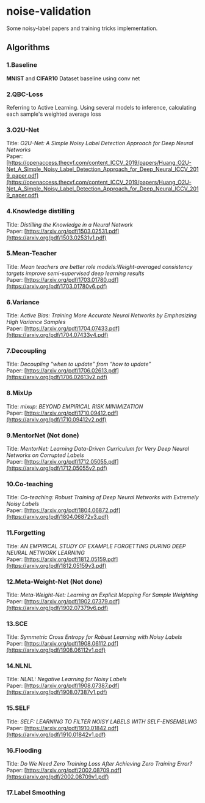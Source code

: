 # noise-validation

Some noisy-label papers and training tricks implementation.

## Algorithms

### 1.Baseline

**MNIST** and **CIFAR10** Dataset baseline using conv net

### 2.QBC-Loss

Referring to Active Learning. Using several models to inference, calculating each sample's weighted average loss

### 3.O2U-Net

Title: *O2U-Net: A Simple Noisy Label Detection Approach for Deep Neural Networks*  
Paper: [https://openaccess.thecvf.com/content_ICCV_2019/papers/Huang_O2U-Net_A_Simple_Noisy_Label_Detection_Approach_for_Deep_Neural_ICCV_2019_paper.pdf](https://openaccess.thecvf.com/content_ICCV_2019/papers/Huang_O2U-Net_A_Simple_Noisy_Label_Detection_Approach_for_Deep_Neural_ICCV_2019_paper.pdf)

### 4.Knowledge distilling

Title: *Distilling the Knowledge in a Neural Network*  
Paper: [https://arxiv.org/pdf/1503.02531.pdf](https://arxiv.org/pdf/1503.02531v1.pdf)

### 5.Mean-Teacher

Title: *Mean teachers are better role models:Weight-averaged consistency targets improve semi-supervised deep learning
results*  
Paper: [https://arxiv.org/pdf/1703.01780.pdf](https://arxiv.org/pdf/1703.01780v6.pdf)

### 6.Variance

Title: *Active Bias: Training More Accurate Neural Networks by Emphasizing High Variance Samples*  
Paper: [https://arxiv.org/pdf/1704.07433.pdf](https://arxiv.org/pdf/1704.07433v4.pdf)

### 7.Decoupling

Title: *Decoupling “when to update” from “how to update”*  
Paper: [https://arxiv.org/pdf/1706.02613.pdf](https://arxiv.org/pdf/1706.02613v2.pdf)

### 8.MixUp

Title: *mixup: BEYOND EMPIRICAL RISK MINIMIZATION*  
Paper: [https://arxiv.org/pdf/1710.09412.pdf](https://arxiv.org/pdf/1710.09412v2.pdf)

### 9.MentorNet (Not done)

Title: *MentorNet: Learning Data-Driven Curriculum for Very Deep Neural Networks on Corrupted Labels*  
Paper: [https://arxiv.org/pdf/1712.05055.pdf](https://arxiv.org/pdf/1712.05055v2.pdf)

### 10.Co-teaching

Title: *Co-teaching: Robust Training of Deep Neural Networks with Extremely Noisy Labels*  
Paper: [https://arxiv.org/pdf/1804.06872.pdf](https://arxiv.org/pdf/1804.06872v3.pdf)

### 11.Forgetting

Title: *AN EMPIRICAL STUDY OF EXAMPLE FORGETTING DURING DEEP NEURAL NETWORK LEARNING*  
Paper: [https://arxiv.org/pdf/1812.05159.pdf](https://arxiv.org/pdf/1812.05159v3.pdf)

### 12.Meta-Weight-Net (Not done)

Title: *Meta-Weight-Net: Learning an Explicit Mapping For Sample Weighting*  
Paper: [https://arxiv.org/pdf/1902.07379.pdf](https://arxiv.org/pdf/1902.07379v6.pdf)

### 13.SCE

Title: *Symmetric Cross Entropy for Robust Learning with Noisy Labels*  
Paper: [https://arxiv.org/pdf/1908.06112.pdf](https://arxiv.org/pdf/1908.06112v1.pdf)

### 14.NLNL

Title: *NLNL: Negative Learning for Noisy Labels*  
Paper: [https://arxiv.org/pdf/1908.07387.pdf](https://arxiv.org/pdf/1908.07387v1.pdf)

### 15.SELF

Title: *SELF: LEARNING TO FILTER NOISY LABELS WITH SELF-ENSEMBLING*  
Paper: [https://arxiv.org/pdf/1910.01842.pdf](https://arxiv.org/pdf/1910.01842v1.pdf)

### 16.Flooding

Title: *Do We Need Zero Training Loss After Achieving Zero Training Error?*  
Paper: [https://arxiv.org/pdf/2002.08709.pdf](https://arxiv.org/pdf/2002.08709v1.pdf)

### 17.Label Smoothing

